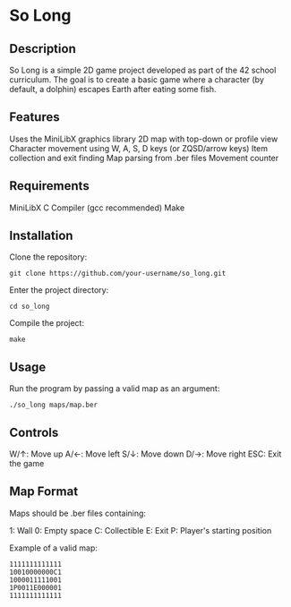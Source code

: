 # So Long
## Description
So Long is a simple 2D game project developed as part of the 42 school curriculum. The goal is to create a basic game where a character (by default, a dolphin) escapes Earth after eating some fish.

## Features

Uses the MiniLibX graphics library
2D map with top-down or profile view
Character movement using W, A, S, D keys (or ZQSD/arrow keys)
Item collection and exit finding
Map parsing from .ber files
Movement counter

## Requirements

MiniLibX
C Compiler (gcc recommended)
Make

## Installation

Clone the repository:
```
git clone https://github.com/your-username/so_long.git
```

Enter the project directory:

```
cd so_long
```


Compile the project:
```
make
```



## Usage
Run the program by passing a valid map as an argument:
```
./so_long maps/map.ber
```

## Controls

W/↑: Move up
A/←: Move left
S/↓: Move down
D/→: Move right
ESC: Exit the game

## Map Format
Maps should be .ber files containing:

1: Wall
0: Empty space
C: Collectible
E: Exit
P: Player's starting position

Example of a valid map:
```
1111111111111
10010000000C1
1000011111001
1P0011E000001
1111111111111
```
